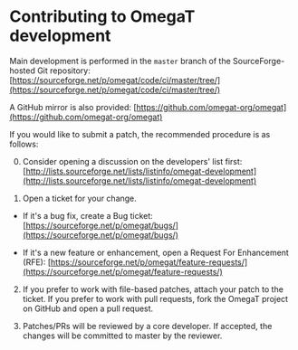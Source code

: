 # Contributing to OmegaT development

Main development is performed in the `master` branch of the SourceForge-hosted
Git repository:
  [https://sourceforge.net/p/omegat/code/ci/master/tree/](https://sourceforge.net/p/omegat/code/ci/master/tree/)

A GitHub mirror is also provided:
  [https://github.com/omegat-org/omegat](https://github.com/omegat-org/omegat)

If you would like to submit a patch, the recommended procedure is as follows:

0. Consider opening a discussion on the developers' list first:
  [http://lists.sourceforge.net/lists/listinfo/omegat-development](http://lists.sourceforge.net/lists/listinfo/omegat-development)

1. Open a ticket for your change.

  * If it's a bug fix, create a Bug ticket:
   [https://sourceforge.net/p/omegat/bugs/](https://sourceforge.net/p/omegat/bugs/)

  *   If it's a new feature or enhancement, open a Request For Enhancement (RFE):
   [https://sourceforge.net/p/omegat/feature-requests/](https://sourceforge.net/p/omegat/feature-requests/)

2. If you prefer to work with file-based patches, attach your patch to the
   ticket.  If you prefer to work with pull requests, fork the OmegaT project on
   GitHub and open a pull request.

3. Patches/PRs will be reviewed by a core developer. If accepted, the changes
   will be committed to master by the reviewer.

